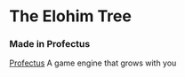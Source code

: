# The Elohim Tree

### Made in Profectus
[Profectus](https://moddingtree.com)
A game engine that grows with you

